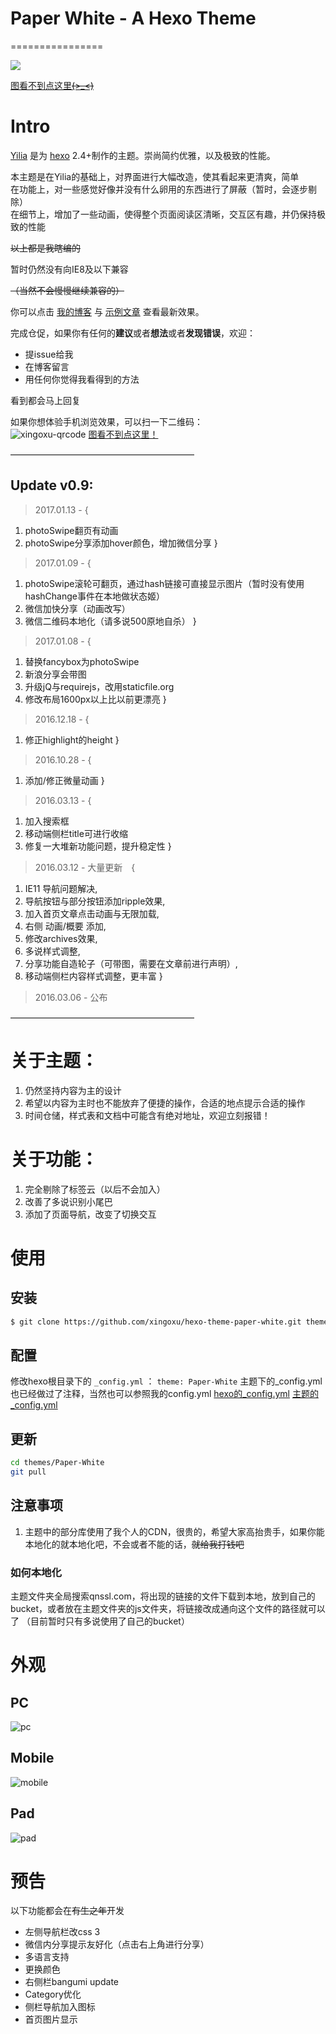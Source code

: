 # Paper White - A Hexo Theme
================

[![](https://ooo.0o0.ooo/2017/05/24/592563617f677.png)](https://github.com/xingoxu/hexo-theme-paper-white/archive/master.zip)

[图看不到点这里~~~~(>_<)~~~~](https://ooo.0o0.ooo/2017/05/24/592563617f677.png)

# Intro

[Yilia](https://github.com/litten/hexo-theme-yilia) 是为 [hexo](https://github.com/tommy351/hexo) 2.4+制作的主题。崇尚简约优雅，以及极致的性能。 
  
本主题是在Yilia的基础上，对界面进行大幅改造，使其看起来更清爽，简单  
在功能上，对一些感觉好像并没有什么卵用的东西进行了屏蔽（暂时，会逐步剔除）   
在细节上，增加了一些动画，使得整个页面阅读区清晰，交互区有趣，并仍保持极致的性能    
   
~~以上都是我瞎编的~~   
  
暂时仍然没有向IE8及以下兼容  

~~（当然不会慢慢继续兼容的）~~  


你可以点击 [我的博客](http://blog.xingoxu.com/) 与 [示例文章](https://blog.xingoxu.com/2016/03/hexo-theme-paper-white/) 查看最新效果。           
 
完成仓促，如果你有任何的**建议**或者**想法**或者**发现错误**，欢迎：  
* 提issue给我  
* 在博客留言  
* 用任何你觉得我看得到的方法  
  
看到都会马上回复  
  
如果你想体验手机浏览效果，可以扫一下二维码：  
![xingoxu-qrcode](https://blog-xingoxu.duoshuo.com/api/qrcode/getImage.png?size=240&text=https://blog.xingoxu.com/)
[图看不到点这里！](https://blog-xingoxu.duoshuo.com/api/qrcode/getImage.png?size=240&text=https://blog.xingoxu.com/)

—————————————————————

## Update v0.9:  

> 2017.01.13 - {
  1. photoSwipe翻页有动画
  2. photoSwipe分享添加hover颜色，增加微信分享
}

> 2017.01.09 - {
  1. photoSwipe滚轮可翻页，通过hash链接可直接显示图片（暂时没有使用hashChange事件在本地做状态姬）
  2. 微信加快分享（动画改写）
  3. 微信二维码本地化（请多说500原地自杀）
}

> 2017.01.08 - {
  1. 替换fancybox为photoSwipe
  2. 新浪分享会带图
  3. 升级jQ与requirejs，改用staticfile.org
  4. 修改布局1600px以上比以前更漂亮
}

> 2016.12.18 - {
  1. 修正highlight的height
}

> 2016.10.28 - {
  1. 添加/修正微量动画
}

> 2016.03.13 - {
  1. 加入搜索框
  2. 移动端侧栏title可进行收缩
  3. 修复一大堆新功能问题，提升稳定性
}

> 2016.03.12 - 大量更新　{   
  1. IE11 导航问题解决,  
  2. 导航按钮与部分按钮添加ripple效果,  
  3. 加入首页文章点击动画与无限加载,  
  4. 右侧 动画/概要 添加,  
  5. 修改archives效果,   
  6. 多说样式调整,  
  7. 分享功能自造轮子（可带图，需要在文章前进行声明）,  
  8. 移动端侧栏内容样式调整，更丰富
}

> 2016.03.06 - 公布

—————————————————————

# 关于主题：  

1. 仍然坚持内容为主的设计   
2. 希望以内容为主时也不能放弃了便捷的操作，合适的地点提示合适的操作  
3. 时间仓储，样式表和文档中可能含有绝对地址，欢迎立刻报错！    


# 关于功能：  
1. 完全剔除了标签云（以后不会加入）  
2. 改善了多说识别小尾巴  
3. 添加了页面导航，改变了切换交互      



# 使用

## 安装

``` bash
$ git clone https://github.com/xingoxu/hexo-theme-paper-white.git themes/Paper-White
```

## 配置

修改hexo根目录下的 `_config.yml` ： `theme: Paper-White`
主题下的_config.yml也已经做过了注释，当然也可以参照我的config.yml
[hexo的_config.yml](https://github.com/xingoxu/xingoxu.github.io/blob/source/_config.yml)
[主题的_config.yml](https://github.com/xingoxu/xingoxu.github.io/blob/source/themes/_config.yml)

## 更新

``` bash
cd themes/Paper-White
git pull
```

## **注意事项**

1. 主题中的部分库使用了我个人的CDN，很贵的，希望大家高抬贵手，如果你能本地化的就本地化吧，不会或者不能的话，~~就给我打钱吧~~

### 如何本地化

主题文件夹全局搜索qnssl.com，将出现的链接的文件下载到本地，放到自己的bucket，或者放在主题文件夹的js文件夹，将链接改成通向这个文件的路径就可以了
（目前暂时只有多说使用了自己的bucket）


# 外观

## PC

![pc](https://ooo.0o0.ooo/2017/05/24/592562a3de4d4.png)

## Mobile

![mobile](https://ooo.0o0.ooo/2017/05/24/592568bcdb8a9.png)

## Pad

![pad](https://ooo.0o0.ooo/2017/05/24/592563222672b.png)

# 预告  

以下功能都会在~~有生之年~~开发

* 左侧导航栏改css 3
* 微信内分享提示友好化（点击右上角进行分享）
* 多语言支持
* 更换颜色
* 右侧栏bangumi update
* Category优化
* 侧栏导航加入图标
* 首页图片显示